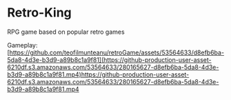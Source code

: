 # Retro-King
RPG game based on popular retro games

Gameplay:
[https://github.com/teofilmunteanu/retroGame/assets/53564633/d8efb6ba-5da8-4d3e-b3d9-a89b8c1a9f81](https://github-production-user-asset-6210df.s3.amazonaws.com/53564633/280165627-d8efb6ba-5da8-4d3e-b3d9-a89b8c1a9f81.mp4)https://github-production-user-asset-6210df.s3.amazonaws.com/53564633/280165627-d8efb6ba-5da8-4d3e-b3d9-a89b8c1a9f81.mp4

